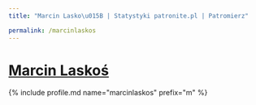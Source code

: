 ```yaml
---
title: "Marcin Lasko\u015B | Statystyki patronite.pl | Patromierz"

permalink: /marcinlaskos
---
```


# [Marcin Laskoś](https://patronite.pl/marcinlaskos)

{% include profile.md name="marcinlaskos" prefix="m" %}
